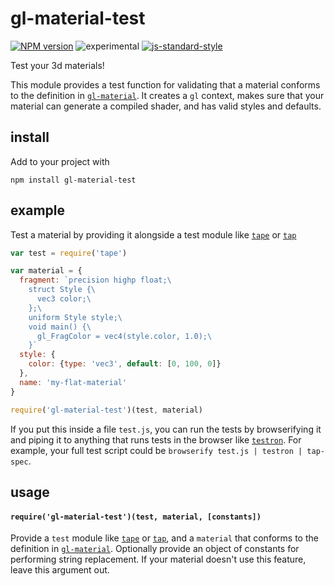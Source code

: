 # gl-material-test

[![NPM version][npm-image]][npm-url]
![experimental][experimental-image]
[![js-standard-style][standard-image]][standard-url]

Test your 3d materials!

This module provides a test function for validating that a material conforms to the definition in [`gl-material`](https://github.com/freeman-lab/gl-material). It creates a `gl` context, makes sure that your material can generate a compiled shader, and has valid styles and defaults.

## install

Add to your project with

```
npm install gl-material-test
```

## example

Test a material by providing it alongside a test module like [`tape`](https://github.com/substack/tape) or [`tap`](https://github.com/tapjs/node-tap)

```javascript
var test = require('tape')

var material = {
  fragment: `precision highp float;\ 
    struct Style {\
      vec3 color;\
    };\
    uniform Style style;\
    void main() {\
      gl_FragColor = vec4(style.color, 1.0);\
    }`
  style: {
    color: {type: 'vec3', default: [0, 100, 0]}
  },
  name: 'my-flat-material'
}

require('gl-material-test')(test, material)
```

If you put this inside a file `test.js`, you can run the tests by browserifying it and piping it to anything that runs tests in the browser like [`testron`](https://github.com/shama/testron). For example, your full test script could be `browserify test.js | testron | tap-spec`.

## usage

#### `require('gl-material-test')(test, material, [constants])`

Provide a `test` module like [`tape`](https://github.com/substack/tape) or [`tap`](https://github.com/tapjs/node-tap), and a `material` that conforms to the definition in [`gl-material`](https://github.com/freeman-lab/gl-material). Optionally provide an object of constants for performing string replacement. If your material doesn't use this feature, leave this argument out.

[npm-image]: https://img.shields.io/badge/npm-v1.0.1-lightgray.svg?style=flat-square
[npm-url]: https://npmjs.org/package/control-panel
[standard-image]: https://img.shields.io/badge/code%20style-standard-lightgray.svg?style=flat-square
[standard-url]: https://github.com/feross/standard
[experimental-image]: https://img.shields.io/badge/stability-experimental-lightgray.svg?style=flat-square
